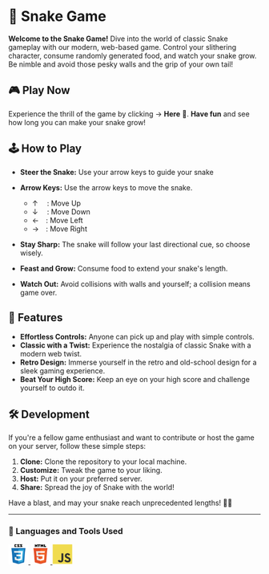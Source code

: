 # 🐍 Snake Game

**Welcome to the Snake Game!** Dive into the world of classic Snake gameplay with our modern, web-based game. Control your slithering character, consume randomly generated food, and watch your snake grow. Be nimble and avoid those pesky walls and the grip of your own tail!

## 🎮 Play Now
Experience the thrill of the game by clicking -> <a href="https://snakegame-y.vercel.app/" style="animation: rainbow 5s infinite; text-decoration: none;"><b>Here</b></a> 🎉. **Have fun** and see how long you can make your snake grow!

## 🕹️ How to Play

- **Steer the Snake:** Use your arrow keys to guide your snake

- **Arrow Keys:** Use the arrow keys to move the snake.
  - ↑ &emsp;: Move Up
  - ↓ &emsp;: Move Down
  - ←&emsp;: Move Left
  - →&emsp;: Move Right


- **Stay Sharp:** The snake will follow your last directional cue, so choose wisely.
- **Feast and Grow:** Consume food to extend your snake's length.
- **Watch Out:** Avoid collisions with walls and yourself; a collision means game over.

## 🌟 Features

- **Effortless Controls:** Anyone can pick up and play with simple controls.
- **Classic with a Twist:** Experience the nostalgia of classic Snake with a modern web twist.
- **Retro Design:** Immerse yourself in the retro and old-school design for a sleek gaming experience.
- **Beat Your High Score:** Keep an eye on your high score and challenge yourself to outdo it.

## 🛠️ Development

If you're a fellow game enthusiast and want to contribute or host the game on your server, follow these simple steps:

1. **Clone:** Clone the repository to your local machine.
2. **Customize:** Tweak the game to your liking.
3. **Host:** Put it on your preferred server.
4. **Share:** Spread the joy of Snake with the world!

Have a blast, and may your snake reach unprecedented lengths! 🍎🐍

***

### 🚀 Languages and Tools Used
<p align="left"> 
  <a href="https://www.w3schools.com/css/" target="_blank" rel="noreferrer"> <img src="https://raw.githubusercontent.com/devicons/devicon/master/icons/css3/css3-original-wordmark.svg" alt="css3" width="40" height="40"/> </a> 
  <a href="https://www.w3.org/html/" target="_blank" rel="noreferrer"> <img src="https://raw.githubusercontent.com/devicons/devicon/master/icons/html5/html5-original-wordmark.svg" alt="html5" width="40" height="40"/> </a> 
  <a href="https://developer.mozilla.org/en-US/docs/Web/JavaScript" target="_blank" rel="noreferrer"> <img src="https://raw.githubusercontent.com/devicons/devicon/master/icons/javascript/javascript-original.svg" alt="javascript" width="40" height="40"/> </a> 
</p>
